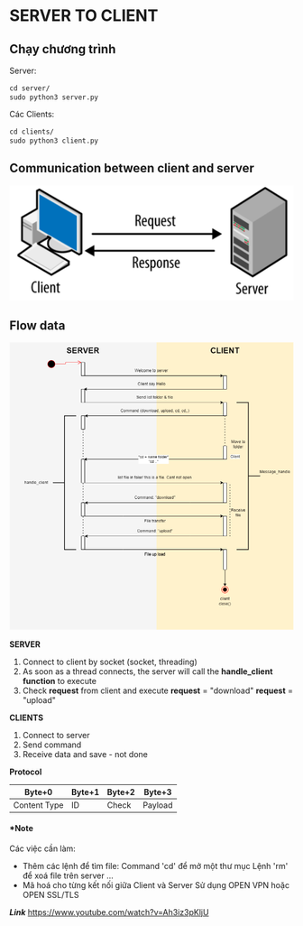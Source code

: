 # SERVER TO CLIENT

## Chạy chương trình

Server:
```
cd server/
sudo python3 server.py
```

Các Clients:
```
cd clients/
sudo python3 client.py
```

## Communication between client and server

![alt](pic/client-server-1.png)

## Flow data

![alt](pic/Flowdata_s_to_c.png)

**SERVER**
1. Connect to client by socket (socket, threading)
2. As soon as a thread connects, the server will call the **handle_client function** to execute
3. Check **request** from client and execute
   **request** = "download"
   **request** = "upload"

**CLIENTS**
1. Connect to server
2. Send command
3. Receive data and save - not done

**Protocol**

|Byte+0|Byte+1|Byte+2|Byte+3|
|------|------|------|------|
|Content Type|ID|Check|Payload|





#### ***Note**
Các việc cần làm:
+ Thêm các lệnh để tìm file:
    Command 'cd' để mở một thư mục
    Lệnh 'rm' để xoá file trên server
    ...
+ Mã hoá cho từng kết nối giữa Client và Server
    Sử dụng OPEN VPN hoặc OPEN SSL/TLS

***Link***
https://www.youtube.com/watch?v=Ah3iz3pKljU
